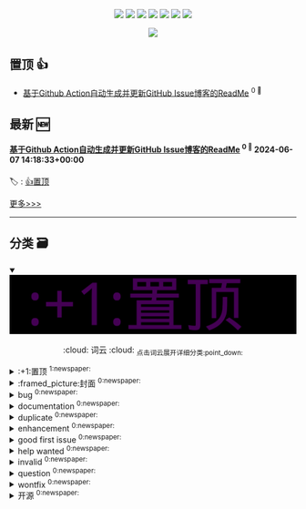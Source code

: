 

<p align='center'>
    <img src="https://badgen.net/badge/labels/12"/>
    <img src="https://badgen.net/github/issues/notquiteleo/ghiblog"/>
    <img src="https://badgen.net/badge/last-commit/2024-06-07 15:15:26"/>
    <img src="https://badgen.net/github/forks/notquiteleo/ghiblog"/>
    <img src="https://badgen.net/github/stars/notquiteleo/ghiblog"/>
    <img src="https://badgen.net/github/watchers/notquiteleo/ghiblog"/>
    <img src="https://badgen.net/github/release/notquiteleo/ghiblog"/>
</p>

<p align='center'>
    <a href="https://github.com/jwenjian/visitor-count-badge">
        <img src="https://visitor-badge.glitch.me/badge?page_id=jwenjian.ghiblog"/>
    </a>
</p>


## 置顶 :thumbsup: 
- [基于Github Action自动生成并更新GitHub Issue博客的ReadMe](https://github.com/notquiteleo/essay/issues/1)  <sup>0 :speech_balloon:</sup>  	 
## 最新 :new: 

#### [基于Github Action自动生成并更新GitHub Issue博客的ReadMe](https://github.com/notquiteleo/essay/issues/1) <sup>0 :speech_balloon:</sup> 	 2024-06-07 14:18:33+00:00

:label: : [:+1:置顶](https://github.com/notquiteleo/ghiblog/labels/%3A%2B1%3A%E7%BD%AE%E9%A1%B6)



[更多>>>](https://github.com/notquiteleo/essay/issues/1)

---


## 分类  :card_file_box: 

<details open="open">
    <summary>
        <img src="assets/wordcloud.png" title="词云, 点击展开详细分类" alt="词云， 点击展开详细分类">
        <p align="center">:cloud: 词云 :cloud: <sub>点击词云展开详细分类:point_down: </sub></p>
    </summary>


<details>
<summary>:+1:置顶	<sup>1:newspaper:</sup></summary>

- [基于Github Action自动生成并更新GitHub Issue博客的ReadMe](https://github.com/notquiteleo/essay/issues/1)  <sup>0 :speech_balloon:</sup>  	 


</details>

<details>
<summary>:framed_picture:封面	<sup>0:newspaper:</sup></summary>



</details>

<details>
<summary>bug	<sup>0:newspaper:</sup></summary>



</details>

<details>
<summary>documentation	<sup>0:newspaper:</sup></summary>



</details>

<details>
<summary>duplicate	<sup>0:newspaper:</sup></summary>



</details>

<details>
<summary>enhancement	<sup>0:newspaper:</sup></summary>



</details>

<details>
<summary>good first issue	<sup>0:newspaper:</sup></summary>



</details>

<details>
<summary>help wanted	<sup>0:newspaper:</sup></summary>



</details>

<details>
<summary>invalid	<sup>0:newspaper:</sup></summary>



</details>

<details>
<summary>question	<sup>0:newspaper:</sup></summary>



</details>

<details>
<summary>wontfix	<sup>0:newspaper:</sup></summary>



</details>

<details>
<summary>开源	<sup>0:newspaper:</sup></summary>



</details>


</details>    
